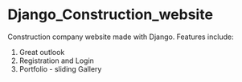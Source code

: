 # Django_Construction_website
Construction company website made with Django.
Features include:
  1) Great outlook
  2) Registration and Login
  3) Portfolio - sliding Gallery
  
